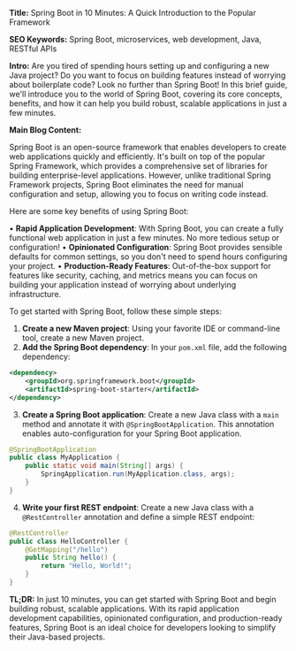 **Title:** Spring Boot in 10 Minutes: A Quick Introduction to the Popular Framework

**SEO Keywords:** Spring Boot, microservices, web development, Java, RESTful APIs

**Intro:**
Are you tired of spending hours setting up and configuring a new Java project? Do you want to focus on building features instead of worrying about boilerplate code? Look no further than Spring Boot! In this brief guide, we'll introduce you to the world of Spring Boot, covering its core concepts, benefits, and how it can help you build robust, scalable applications in just a few minutes.

**Main Blog Content:**

Spring Boot is an open-source framework that enables developers to create web applications quickly and efficiently. It's built on top of the popular Spring Framework, which provides a comprehensive set of libraries for building enterprise-level applications. However, unlike traditional Spring Framework projects, Spring Boot eliminates the need for manual configuration and setup, allowing you to focus on writing code instead.

Here are some key benefits of using Spring Boot:

• **Rapid Application Development**: With Spring Boot, you can create a fully functional web application in just a few minutes. No more tedious setup or configuration!
• **Opinionated Configuration**: Spring Boot provides sensible defaults for common settings, so you don't need to spend hours configuring your project.
• **Production-Ready Features**: Out-of-the-box support for features like security, caching, and metrics means you can focus on building your application instead of worrying about underlying infrastructure.

To get started with Spring Boot, follow these simple steps:

1. **Create a new Maven project**: Using your favorite IDE or command-line tool, create a new Maven project.
2. **Add the Spring Boot dependency**: In your `pom.xml` file, add the following dependency:
```xml
<dependency>
    <groupId>org.springframework.boot</groupId>
    <artifactId>spring-boot-starter</artifactId>
</dependency>
```
3. **Create a Spring Boot application**: Create a new Java class with a `main` method and annotate it with `@SpringBootApplication`. This annotation enables auto-configuration for your Spring Boot application.
```java
@SpringBootApplication
public class MyApplication {
    public static void main(String[] args) {
        SpringApplication.run(MyApplication.class, args);
    }
}
```
4. **Write your first REST endpoint**: Create a new Java class with a `@RestController` annotation and define a simple REST endpoint:
```java
@RestController
public class HelloController {
    @GetMapping("/hello")
    public String hello() {
        return "Hello, World!";
    }
}
```
**TL;DR:**
In just 10 minutes, you can get started with Spring Boot and begin building robust, scalable applications. With its rapid application development capabilities, opinionated configuration, and production-ready features, Spring Boot is an ideal choice for developers looking to simplify their Java-based projects.